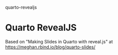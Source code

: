 quarto-revealjs
# Quarto RevealJS

Based on "Making Slides in Quarto with reveal.js" at https://meghan.rbind.io/blog/quarto-slides/
